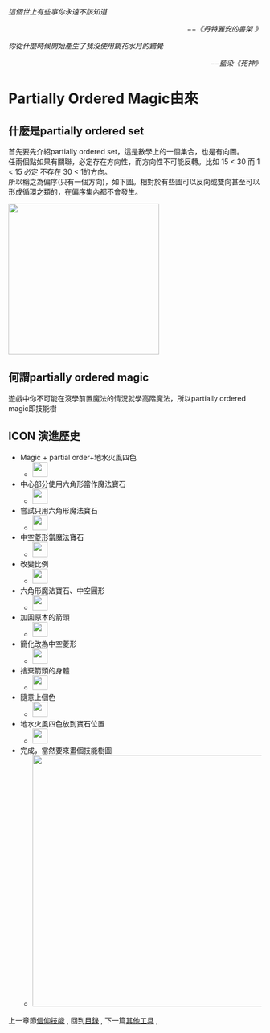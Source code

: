 *這個世上有些事你永遠不該知道*  
<p align="right"><i>−−《丹特麗安的書架 》</i></p>

*你從什麼時候開始產生了我沒使用鏡花水月的錯覺*  
<p align="right"><i>−−藍染《死神》</i></p>


# Partially Ordered Magic由來

## 什麼是partially ordered set
首先要先介紹partially ordered set，這是數學上的一個集合，也是有向圖。  
任兩個點如果有關聯，必定存在方向性，而方向性不可能反轉。比如 15 < 30 而 1 < 15 必定 不存在 30 < 1的方向。  
所以稱之為偏序(只有一個方向)，如下圖。相對於有些圖可以反向或雙向甚至可以形成循環之類的，在偏序集內都不會發生。   

<img src="https://github.com/PartiallyOrderedMagic/PartiallyOrderedMagic.github.io/raw/master/Setting/Appendix/POM/Partially%20Ordered.svg" Width="300" />

## 何謂partially ordered magic
遊戲中你不可能在沒學前置魔法的情況就學高階魔法，所以partially ordered magic即技能樹


## ICON 演進歷史
 * Magic + partial order+地水火風四色
   * <img src="https://github.com/PartiallyOrderedMagic/PartiallyOrderedMagic.github.io/raw/master/Icon/Evolution/001.png" Width="30" />
 * 中心部分使用六角形當作魔法寶石
   * <img src="https://github.com/PartiallyOrderedMagic/PartiallyOrderedMagic.github.io/raw/master/Icon/Evolution/002.png" Width="30" />
 * 嘗試只用六角形魔法寶石
   * <img src="https://github.com/PartiallyOrderedMagic/PartiallyOrderedMagic.github.io/raw/master/Icon/Evolution/003.png" Width="30" />
 * 中空菱形當魔法寶石
   * <img src="https://github.com/PartiallyOrderedMagic/PartiallyOrderedMagic.github.io/raw/master/Icon/Evolution/004.png" Width="30" />
 * 改變比例
   * <img src="https://github.com/PartiallyOrderedMagic/PartiallyOrderedMagic.github.io/raw/master/Icon/Evolution/005.png" Width="30" />
 * 六角形魔法寶石、中空圓形
   * <img src="https://github.com/PartiallyOrderedMagic/PartiallyOrderedMagic.github.io/raw/master/Icon/Evolution/006.png" Width="30" />
 * 加回原本的箭頭
   * <img src="https://github.com/PartiallyOrderedMagic/PartiallyOrderedMagic.github.io/raw/master/Icon/Evolution/007.png" Width="30" />
 * 簡化改為中空菱形
   * <img src="https://github.com/PartiallyOrderedMagic/PartiallyOrderedMagic.github.io/raw/master/Icon/Evolution/008.png" Width="30" />
 * 捨棄箭頭的身體
   * <img src="https://github.com/PartiallyOrderedMagic/PartiallyOrderedMagic.github.io/raw/master/Icon/Evolution/009.png" Width="30" />
 * 隨意上個色
   * <img src="https://github.com/PartiallyOrderedMagic/PartiallyOrderedMagic.github.io/raw/master/Icon/Evolution/010.png" Width="30" />
 * 地水火風四色放到寶石位置
   * <img src="https://github.com/PartiallyOrderedMagic/PartiallyOrderedMagic.github.io/raw/master/Icon/Evolution/011.png" Width="30" />
 * 完成，當然要來畫個技能樹圖
   * <img src="https://github.com/PartiallyOrderedMagic/PartiallyOrderedMagic.github.io/raw/master/Icon/Evolution/012.png" Width="500" />

上一章節[信仰技能](https://partiallyorderedmagic.github.io/Setting/Ch3/Faith) ,
回到[目錄](https://partiallyorderedmagic.github.io/#appendix) ,
下一篇[其他工具](https://partiallyorderedmagic.github.io/Setting/Appendix/Tools) ,
